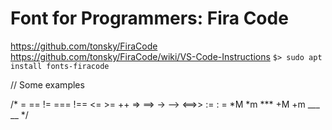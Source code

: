# Font for Programmers: Fira Code

https://github.com/tonsky/FiraCode
https://github.com/tonsky/FiraCode/wiki/VS-Code-Instructions
`
$> sudo apt install fonts-firacode
`

// Some examples

/*
	= == != === !==
	<= >= ++
	=> ==> -> -->
	<==>>
	:= : =
	*M *m *** +M +m
	___ __ 
*/
